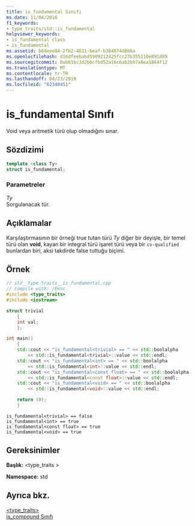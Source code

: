 ```yaml
---
title: is_fundamental Sınıfı
ms.date: 11/04/2016
f1_keywords:
- type_traits/std::is_fundamental
helpviewer_keywords:
- is_fundamental class
- is_fundamental
ms.assetid: b84eee84-2fb2-4611-beaf-b384074d8b6a
ms.openlocfilehash: d16dfeebabd5909212425fcc27b355110e891d89
ms.sourcegitcommit: 0ab61bc3d2b6cfbd52a16c6ab2b97a8ea1864f12
ms.translationtype: MT
ms.contentlocale: tr-TR
ms.lasthandoff: 04/23/2019
ms.locfileid: "62348451"
---
```

# <a name="isfundamental-class"></a>is_fundamental Sınıfı

Void veya aritmetik türü olup olmadığını sınar.

## <a name="syntax"></a>Sözdizimi

```cpp
template <class Ty>
struct is_fundamental;
```

### <a name="parameters"></a>Parametreler

*Ty*<br/>
Sorgulanacak tür.

## <a name="remarks"></a>Açıklamalar

Karşılaştırmasının bir örneği true tutan türü *Ty* diğer bir deyişle, bir temel türü olan **void**, kayan bir integral türü işaret türü veya bir `cv-qualified` bunlardan biri, aksi takdirde false tuttuğu biçimi.

## <a name="example"></a>Örnek

```cpp
// std__type_traits__is_fundamental.cpp
// compile with: /EHsc
#include <type_traits>
#include <iostream>

struct trivial
    {
    int val;
    };

int main()
    {
    std::cout << "is_fundamental<trivial> == " << std::boolalpha
        << std::is_fundamental<trivial>::value << std::endl;
    std::cout << "is_fundamental<int> == " << std::boolalpha
        << std::is_fundamental<int>::value << std::endl;
    std::cout << "is_fundamental<const float> == " << std::boolalpha
        << std::is_fundamental<const float>::value << std::endl;
    std::cout << "is_fundamental<void> == " << std::boolalpha
        << std::is_fundamental<void>::value << std::endl;

    return (0);
    }
```

```Output
is_fundamental<trivial> == false
is_fundamental<int> == true
is_fundamental<const float> == true
is_fundamental<void> == true
```

## <a name="requirements"></a>Gereksinimler

**Başlık:** \<type_traits >

**Namespace:** std

## <a name="see-also"></a>Ayrıca bkz.

[<type_traits>](../standard-library/type-traits.md)<br/>
[is_compound Sınıfı](../standard-library/is-compound-class.md)<br/>
